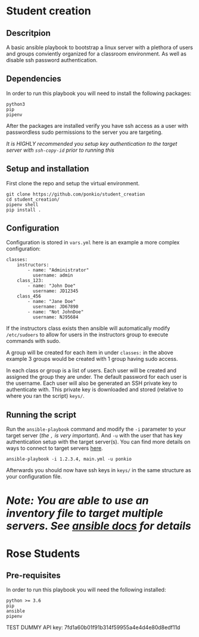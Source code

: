 # Student creation

## Descritpion

A basic ansible playbook to bootstrap a linux server with a plethora of users and groups conviently organized for a classroom environment. As well as disable ssh password authentication. 

## Dependencies

In order to run this playbook you will need to install the following packages:

```
python3
pip
pipenv
```

After the packages are installed verify you have ssh access as a user with passwordless sudo permissions to the server you are targeting. 

_It is HIGHLY recommended you setup key authentication to the target server with `ssh-copy-id` prior to running this_


## Setup and installation

First clone the repo and setup the virtual environment.

```
git clone https://github.com/ponkio/student_creation 
cd student_creation/
pipenv shell
pip install .
```

## Configuration

Configuration is stored in `vars.yml` here is an example a more complex configuration:

```
classes:
    instructors:
        - name: "Administrator"
          username: admin
    class_123:
        - name: "John Doe"
          username: JD12345
    class_456
        - name: "Jane Doe"
          username: JD67890
        - name: "Not JohnDoe"
          username: NJ95684
```

If the instructors class exists then ansible will automatically modify `/etc/sudoers` to allow for users in the instructors group to execute commands with sudo. 

A group will be created for each item in under `classes:` in the above example 3 groups would be created with 1 group having sudo access. 

In each class or group is a list of users. Each user will be created and assigned the group they are under. The default password for each user is the username. Each user will also be generated an SSH private key to authenticate with. This private key is downloaded and stored (relative to where you ran the script) `keys/`. 

## Running the script

Run the `ansible-playbook` command and modify the `-i` parameter to your target server (_the `,` is very important_). And `-u` with the user that has key authentication setup with the target server(s). You can find more details on ways to connect to target servers [here](https://docs.ansible.com/ansible/latest/user_guide/connection_details.html). 

```
ansible-playbook -i 1.2.3.4, main.yml -u ponkio
```

Afterwards you should now have ssh keys in `keys/` in the same structure as your configuration file. 

_Note: You are able to use an inventory file to target multiple servers. See [ansible docs](https://docs.ansible.com/ansible/latest/network/getting_started/first_inventory.html) for details_
=======
# Rose Students

## Pre-requisites
In order to run this playbook you will need the following installed: 

```
python >= 3.6 
pip
ansible
pipenv
```
TEST DUMMY API key: 7fd1a60b01f91b314f59955a4e4d4e80d8edf11d
